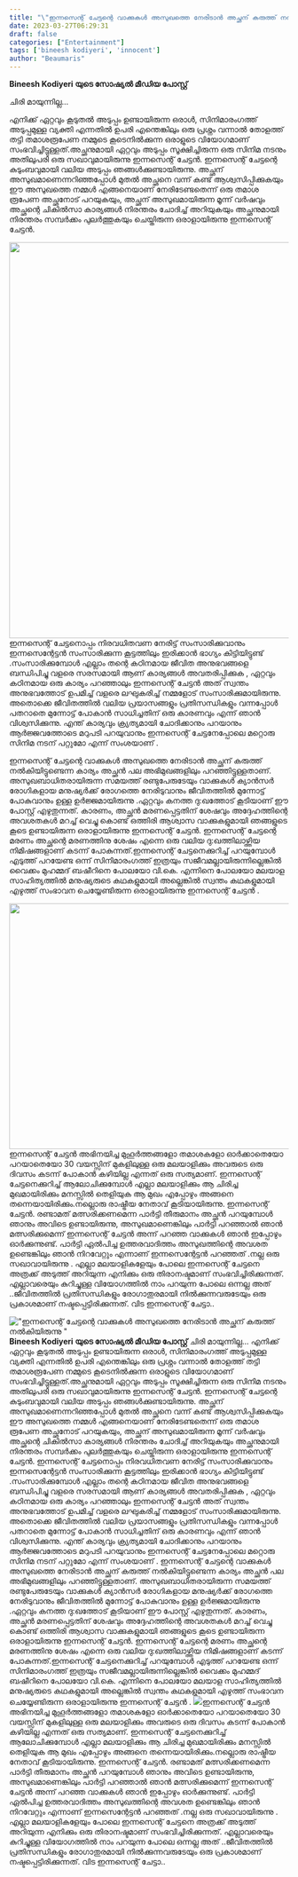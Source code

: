 ```yaml
---
title: "\"ഇന്നസെന്റ് ചേട്ടന്റെ വാക്കുകൾ അസുഖത്തെ നേരിടാൻ അച്ഛന് കരുത്ത് നൽകിയിരുന്നു \""
date: 2023-03-27T06:29:31
draft: false
categories: ["Entertainment"]
tags: ['bineesh kodiyeri', 'innocent']
author: "Beaumaris"
---
```


<strong>Bineesh Kodiyeri യുടെ സോഷ്യൽ മീഡിയ പോസ്റ്റ് </strong>

ചിരി മായുന്നില്ല...

എനിക്ക് ഏറ്റവും കൂടുതൽ അടുപ്പം ഉണ്ടായിരുന്ന ഒരാൾ, സിനിമാരംഗത്ത് അടുപ്പമുള്ള വ്യക്തി എന്നതിൽ ഉപരി എന്തെങ്കിലും ഒരു പ്രശ്നം വന്നാൽ തോളത്ത് തട്ടി തമാശരൂപേണ നമ്മുടെ കൂടെനിൽക്കുന്ന ഒരാളുടെ വിയോഗമാണ് സംഭവിച്ചിട്ടുള്ളത്.അച്ഛനുമായി ഏറ്റവും അടുപ്പം സൂക്ഷിച്ചിരുന്ന ഒരു സിനിമ നടനും അതിലുപരി ഒരു സഖാവുമായിരുന്നു ഇന്നസെന്റ് ചേട്ടൻ. ഇന്നസെന്റ് ചേട്ടന്റെ കുടുംബവുമായി വലിയ അടുപ്പം ഞങ്ങൾക്കുണ്ടായിരുന്നു. അച്ഛന് അസുഖമാണെന്നറിഞ്ഞപ്പോൾ മുതൽ അച്ഛനെ വന്ന് കണ്ട് ആശ്വസിപ്പിക്കുകയും ഈ അസുഖത്തെ നമ്മൾ എങ്ങനെയാണ് നേരിടേണ്ടതെന്ന് ഒരു തമാശ രൂപേണ അച്ഛനോട് പറയുകയും, അച്ഛന് അസുഖമായിരുന്ന മൂന്ന് വർഷവും അച്ഛന്റെ ചികിൽസാ കാര്യങ്ങൾ നിരന്തരം ചോദിച്ച് അറിയുകയും അച്ഛനുമായി നിരന്തരം സമ്പർക്കം പുലർത്തുകയും ചെയ്തിരുന്ന ഒരാളായിരുന്നു ഇന്നസെന്റ് ചേട്ടൻ.

<img class=" wp-image-389215 aligncenter" src="https://cdn.boolokam.com/articles/2023/03/ddD-4.jpg" alt="" width="571" height="714" />ഇന്നസെന്റ് ചേട്ടനൊപ്പം നിരവധിതവണ നേരിട്ട് സംസാരിക്കുവാനും ഇന്നസെന്റേട്ടൻ സംസാരിക്കുന്ന കൂട്ടത്തിലും ഇരിക്കാൻ ഭാഗ്യം കിട്ടിയിട്ടുണ്ട് .സംസാരിക്കുമ്പോൾ എല്ലാം തന്റെ കഠിനമായ ജീവിത അനുഭവങ്ങളെ ബന്ധിപിച്ചു വളരെ സരസമായി ആണ് കാര്യങ്ങൾ അവതരിപ്പിക്കുക , ഏറ്റവും കഠിനമായ ഒരു കാര്യം പറഞ്ഞാലും ഇന്നസെന്റ് ചേട്ടൻ അത് സ്വന്തം അനുഭവത്തോട് ഉപമിച്ച് വളരെ ലഘുകരിച്ച് നമ്മളോട് സംസാരിക്കുമായിരുന്നു. അതൊക്കെ ജീവിതത്തിൽ വലിയ പ്രയാസങ്ങളും പ്രതിസന്ധികളും വന്നപ്പോൾ പതറാതെ മുന്നോട്ട് പോകാൻ സാധിച്ചതിന് ഒരു കാരണവും എന്ന് ഞാൻ വിശ്വസിക്കുന്നു. എന്ത് കാര്യവും ക്ര്യത്യമായി ചോദിക്കാനും പറയാനും ആർജ്ജവത്തോടെ മറുപടി പറയുവാനും ഇന്നസെന്റ് ചേട്ടനേപ്പോലെ മറ്റൊരു സിനിമ നടന് പറ്റുമോ എന്ന് സംശയാണ് .

ഇന്നസെന്റ് ചേട്ടന്റെ വാക്കുകൾ അസുഖത്തെ നേരിടാൻ അച്ഛന് കരുത്ത് നൽകിയിട്ടുണ്ടെന്ന കാര്യം അച്ഛൻ പല അഭിമുഖങ്ങളിലും പറഞ്ഞിട്ടുള്ളതാണ്. അസുഖബാധിതരായിരുന്ന സമയത്ത് രണ്ടുപേരുടേയും വാക്കുകൾ ക്യാൻസർ രോഗികളായ മനുഷ്യർക്ക് രോഗത്തെ നേരിടുവാനും ജീവിതത്തിൽ മുന്നോട്ട് പോകുവാനും ഉള്ള ഉർജ്ജമായിരുന്നു .ഏറ്റവും കനത്ത ദു:ഖത്തോട് കൂടിയാണ് ഈ പോസ്റ്റ് എഴുതുന്നത്. കാരണം, അച്ഛൻ മരണപ്പെട്ടതിന് ശേഷവും അദ്ദേഹത്തിന്റെ അവശതകൾ മറച്ച് വെച്ചു കൊണ്ട് ഒത്തിരി ആശ്വാസ വാക്കുകളുമായി ഞങ്ങളുടെ കൂടെ ഉണ്ടായിരുന്ന ഒരാളായിരുന്നു ഇന്നസെന്റ് ചേട്ടൻ. ഇന്നസെന്റ് ചേട്ടന്റെ മരണം അച്ഛന്റെ മരണത്തിനു ശേഷം എന്നെ ഒരു വലിയ ദു:ഖത്തിലാഴ്ത്തിയ നിമിഷങ്ങളാണ് കടന്ന് പോകുന്നത്.ഇന്നസെന്റ് ചേട്ടനെക്കുറിച്ച് പറയുമ്പോൾ എടുത്ത് പറയേണ്ട ഒന്ന് സിനിമാരംഗത്ത് ഇത്രയും സജീവമല്ലായിരുന്നില്ലെങ്കിൽ വൈക്കം മുഹമ്മദ് ബഷീറിനെ പോലയോ വി.കെ. എന്നിനെ പോലയോ മലയാള സാഹിത്യത്തിൽ മനുഷ്യരുടെ കഥകളുമായി അല്ലെങ്കിൽ സ്വന്തം കഥകളുമായി എഴുത്ത് സംഭാവന ചെയ്യേണ്ടിരുന്ന ഒരാളായിരുന്നു ഇന്നസെന്റ് ചേട്ടൻ .

<img class="size-full wp-image-389216 aligncenter" src="https://cdn.boolokam.com/articles/2023/03/FFF-3.jpg" alt="" width="760" height="443" />ഇന്നസെന്റ് ചേട്ടൻ അഭിനയിച്ച മുഹൂർത്തങ്ങളോ തമാശകളോ ഓർക്കാതെയോ പറയാതെയോ 30 വയസ്സിന് മുകളിലുള്ള ഒരു മലയാളിക്കും അവരുടെ ഒരു ദിവസം കടന്ന് പോകാൻ കഴിയില്ല എന്നത് ഒരു സത്യമാണ്. ഇന്നസെന്റ് ചേട്ടനെക്കുറിച്ച് ആലോചിക്കുമ്പോൾ എല്ലാ മലയാളിക്കും ആ ചിരിച്ച മുഖമായിരിക്കും മനസ്സിൽ തെളിയുക ആ മുഖം എപ്പോഴും അങ്ങനെ തന്നെയായിരിക്കും.നല്ലൊരു രാഷ്ട്രീയ നേതാവ് കൂടിയായിരുന്നു. ഇന്നസെന്റ് ചേട്ടൻ. രണ്ടാമത് മത്സരിക്കണമെന്ന പാർട്ടി തീരുമാനം അച്ഛൻ പറയുമ്പോൾ ഞാനും അവിടെ ഉണ്ടായിരുന്നു, അസുഖമാണെങ്കിലും പാർട്ടി പറഞ്ഞാൽ ഞാൻ മത്സരിക്കുമെന്ന് ഇന്നസെന്റ് ചേട്ടൻ അന്ന് പറഞ്ഞ വാക്കുകൾ ഞാൻ ഇപ്പോഴും ഓർക്കുന്നുണ്ട്. പാർട്ടി ഏൽപിച്ച ഉത്തരവാദിത്തം അസുഖത്തിന്റെ അവശത ഉണ്ടെങ്കിലും ഞാൻ നിറവേറ്റും എന്നാണ് ഇന്നസെന്റേട്ടൻ പറഞ്ഞത് .നല്ല ഒരു സഖാവായിരുന്നു . എല്ലാ മലയാളികളേയും പോലെ ഇന്നസെന്റ് ചേട്ടനെ അത്രക്ക് അടുത്ത് അറിയുന്ന എനിക്കും ഒരു തിരാനഷ്ടമാണ് സംഭവിച്ചിരിക്കുന്നത്. എല്ലാവരെയും കുറിച്ചുള്ള വിയോഗത്തിൽ നാം പറയുന്ന പോലെ ഒന്നല്ല അത് ..ജീവിതത്തിൽ പ്രതിസന്ധികളും രോഗാതുരമായി നിൽക്കുന്നവരുടേയും ഒരു പ്രകാശമാണ് നഷ്ടപ്പെട്ടിരിക്കുന്നത്. വിട ഇന്നസെന്റ് ചേട്ടാ..


!["ഇന്നസെന്റ് ചേട്ടന്റെ വാക്കുകൾ അസുഖത്തെ നേരിടാൻ അച്ഛന് കരുത്ത് നൽകിയിരുന്നു "](https://cdn.boolokam.com/articles/2023/03/ddD-4.jpg)**Bineesh Kodiyeri യുടെ സോഷ്യൽ മീഡിയ പോസ്റ്റ്** ചിരി മായുന്നില്ല... എനിക്ക് ഏറ്റവും കൂടുതൽ അടുപ്പം ഉണ്ടായിരുന്ന ഒരാൾ, സിനിമാരംഗത്ത് അടുപ്പമുള്ള വ്യക്തി എന്നതിൽ ഉപരി എന്തെങ്കിലും ഒരു പ്രശ്നം വന്നാൽ തോളത്ത് തട്ടി തമാശരൂപേണ നമ്മുടെ കൂടെനിൽക്കുന്ന ഒരാളുടെ വിയോഗമാണ് സംഭവിച്ചിട്ടുള്ളത്.അച്ഛനുമായി ഏറ്റവും അടുപ്പം സൂക്ഷിച്ചിരുന്ന ഒരു സിനിമ നടനും അതിലുപരി ഒരു സഖാവുമായിരുന്നു ഇന്നസെന്റ് ചേട്ടൻ. ഇന്നസെന്റ് ചേട്ടന്റെ കുടുംബവുമായി വലിയ അടുപ്പം ഞങ്ങൾക്കുണ്ടായിരുന്നു. അച്ഛന് അസുഖമാണെന്നറിഞ്ഞപ്പോൾ മുതൽ അച്ഛനെ വന്ന് കണ്ട് ആശ്വസിപ്പിക്കുകയും ഈ അസുഖത്തെ നമ്മൾ എങ്ങനെയാണ് നേരിടേണ്ടതെന്ന് ഒരു തമാശ രൂപേണ അച്ഛനോട് പറയുകയും, അച്ഛന് അസുഖമായിരുന്ന മൂന്ന് വർഷവും അച്ഛന്റെ ചികിൽസാ കാര്യങ്ങൾ നിരന്തരം ചോദിച്ച് അറിയുകയും അച്ഛനുമായി നിരന്തരം സമ്പർക്കം പുലർത്തുകയും ചെയ്തിരുന്ന ഒരാളായിരുന്നു ഇന്നസെന്റ് ചേട്ടൻ. ഇന്നസെന്റ് ചേട്ടനൊപ്പം നിരവധിതവണ നേരിട്ട് സംസാരിക്കുവാനും ഇന്നസെന്റേട്ടൻ സംസാരിക്കുന്ന കൂട്ടത്തിലും ഇരിക്കാൻ ഭാഗ്യം കിട്ടിയിട്ടുണ്ട് .സംസാരിക്കുമ്പോൾ എല്ലാം തന്റെ കഠിനമായ ജീവിത അനുഭവങ്ങളെ ബന്ധിപിച്ചു വളരെ സരസമായി ആണ് കാര്യങ്ങൾ അവതരിപ്പിക്കുക , ഏറ്റവും കഠിനമായ ഒരു കാര്യം പറഞ്ഞാലും ഇന്നസെന്റ് ചേട്ടൻ അത് സ്വന്തം അനുഭവത്തോട് ഉപമിച്ച് വളരെ ലഘുകരിച്ച് നമ്മളോട് സംസാരിക്കുമായിരുന്നു. അതൊക്കെ ജീവിതത്തിൽ വലിയ പ്രയാസങ്ങളും പ്രതിസന്ധികളും വന്നപ്പോൾ പതറാതെ മുന്നോട്ട് പോകാൻ സാധിച്ചതിന് ഒരു കാരണവും എന്ന് ഞാൻ വിശ്വസിക്കുന്നു. എന്ത് കാര്യവും ക്ര്യത്യമായി ചോദിക്കാനും പറയാനും ആർജ്ജവത്തോടെ മറുപടി പറയുവാനും ഇന്നസെന്റ് ചേട്ടനേപ്പോലെ മറ്റൊരു സിനിമ നടന് പറ്റുമോ എന്ന് സംശയാണ് . ഇന്നസെന്റ് ചേട്ടന്റെ വാക്കുകൾ അസുഖത്തെ നേരിടാൻ അച്ഛന് കരുത്ത് നൽകിയിട്ടുണ്ടെന്ന കാര്യം അച്ഛൻ പല അഭിമുഖങ്ങളിലും പറഞ്ഞിട്ടുള്ളതാണ്. അസുഖബാധിതരായിരുന്ന സമയത്ത് രണ്ടുപേരുടേയും വാക്കുകൾ ക്യാൻസർ രോഗികളായ മനുഷ്യർക്ക് രോഗത്തെ നേരിടുവാനും ജീവിതത്തിൽ മുന്നോട്ട് പോകുവാനും ഉള്ള ഉർജ്ജമായിരുന്നു .ഏറ്റവും കനത്ത ദു:ഖത്തോട് കൂടിയാണ് ഈ പോസ്റ്റ് എഴുതുന്നത്. കാരണം, അച്ഛൻ മരണപ്പെട്ടതിന് ശേഷവും അദ്ദേഹത്തിന്റെ അവശതകൾ മറച്ച് വെച്ചു കൊണ്ട് ഒത്തിരി ആശ്വാസ വാക്കുകളുമായി ഞങ്ങളുടെ കൂടെ ഉണ്ടായിരുന്ന ഒരാളായിരുന്നു ഇന്നസെന്റ് ചേട്ടൻ. ഇന്നസെന്റ് ചേട്ടന്റെ മരണം അച്ഛന്റെ മരണത്തിനു ശേഷം എന്നെ ഒരു വലിയ ദു:ഖത്തിലാഴ്ത്തിയ നിമിഷങ്ങളാണ് കടന്ന് പോകുന്നത്.ഇന്നസെന്റ് ചേട്ടനെക്കുറിച്ച് പറയുമ്പോൾ എടുത്ത് പറയേണ്ട ഒന്ന് സിനിമാരംഗത്ത് ഇത്രയും സജീവമല്ലായിരുന്നില്ലെങ്കിൽ വൈക്കം മുഹമ്മദ് ബഷീറിനെ പോലയോ വി.കെ. എന്നിനെ പോലയോ മലയാള സാഹിത്യത്തിൽ മനുഷ്യരുടെ കഥകളുമായി അല്ലെങ്കിൽ സ്വന്തം കഥകളുമായി എഴുത്ത് സംഭാവന ചെയ്യേണ്ടിരുന്ന ഒരാളായിരുന്നു ഇന്നസെന്റ് ചേട്ടൻ . ![](https://cdn.boolokam.com/articles/2023/03/FFF-3.jpg)ഇന്നസെന്റ് ചേട്ടൻ അഭിനയിച്ച മുഹൂർത്തങ്ങളോ തമാശകളോ ഓർക്കാതെയോ പറയാതെയോ 30 വയസ്സിന് മുകളിലുള്ള ഒരു മലയാളിക്കും അവരുടെ ഒരു ദിവസം കടന്ന് പോകാൻ കഴിയില്ല എന്നത് ഒരു സത്യമാണ്. ഇന്നസെന്റ് ചേട്ടനെക്കുറിച്ച് ആലോചിക്കുമ്പോൾ എല്ലാ മലയാളിക്കും ആ ചിരിച്ച മുഖമായിരിക്കും മനസ്സിൽ തെളിയുക ആ മുഖം എപ്പോഴും അങ്ങനെ തന്നെയായിരിക്കും.നല്ലൊരു രാഷ്ട്രീയ നേതാവ് കൂടിയായിരുന്നു. ഇന്നസെന്റ് ചേട്ടൻ. രണ്ടാമത് മത്സരിക്കണമെന്ന പാർട്ടി തീരുമാനം അച്ഛൻ പറയുമ്പോൾ ഞാനും അവിടെ ഉണ്ടായിരുന്നു, അസുഖമാണെങ്കിലും പാർട്ടി പറഞ്ഞാൽ ഞാൻ മത്സരിക്കുമെന്ന് ഇന്നസെന്റ് ചേട്ടൻ അന്ന് പറഞ്ഞ വാക്കുകൾ ഞാൻ ഇപ്പോഴും ഓർക്കുന്നുണ്ട്. പാർട്ടി ഏൽപിച്ച ഉത്തരവാദിത്തം അസുഖത്തിന്റെ അവശത ഉണ്ടെങ്കിലും ഞാൻ നിറവേറ്റും എന്നാണ് ഇന്നസെന്റേട്ടൻ പറഞ്ഞത് .നല്ല ഒരു സഖാവായിരുന്നു . എല്ലാ മലയാളികളേയും പോലെ ഇന്നസെന്റ് ചേട്ടനെ അത്രക്ക് അടുത്ത് അറിയുന്ന എനിക്കും ഒരു തിരാനഷ്ടമാണ് സംഭവിച്ചിരിക്കുന്നത്. എല്ലാവരെയും കുറിച്ചുള്ള വിയോഗത്തിൽ നാം പറയുന്ന പോലെ ഒന്നല്ല അത് ..ജീവിതത്തിൽ പ്രതിസന്ധികളും രോഗാതുരമായി നിൽക്കുന്നവരുടേയും ഒരു പ്രകാശമാണ് നഷ്ടപ്പെട്ടിരിക്കുന്നത്. വിട ഇന്നസെന്റ് ചേട്ടാ..
